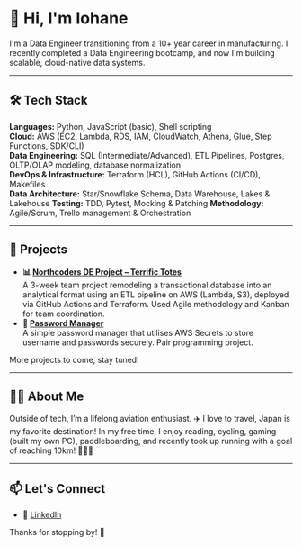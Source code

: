 # 👋 Hi, I'm Iohane

I'm a Data Engineer transitioning from a 10+ year career in manufacturing. I recently completed a Data Engineering bootcamp, and now I'm building scalable, cloud-native data systems.

---

## 🛠️ Tech Stack

**Languages:** Python, JavaScript (basic), Shell scripting  
**Cloud:** AWS (EC2, Lambda, RDS, IAM, CloudWatch, Athena, Glue, Step Functions, SDK/CLI)  
**Data Engineering:** SQL (Intermediate/Advanced), ETL Pipelines, Postgres, OLTP/OLAP modeling, database normalization  
**DevOps & Infrastructure:** Terraform (HCL), GitHub Actions (CI/CD), Makefiles  
**Data Architecture:** Star/Snowflake Schema, Data Warehouse, Lakes & Lakehouse 
**Testing:** TDD, Pytest, Mocking & Patching 
**Methodology:** Agile/Scrum, Trello management & Orchestration 

---

## 🚀 Projects


- **📊 [Northcoders DE Project – Terrific Totes](https://github.com/Yoyo-su/NC-DataEng-Project-Terrific-Totes)**   
  A 3-week team project remodeling a transactional database into an analytical format using an ETL pipeline on AWS (Lambda, S3), deployed via GitHub Actions and Terraform. Used Agile methodology and Kanban for team coordination.
- **🔐 [Password Manager](https://github.com/Yoyo-su/NC-Password-Manager)**   
  A simple password manager that utilises AWS Secrets to store username and passwords securely. Pair programming project. 

More projects to come, stay tuned!

---

## 🙋‍♂️ About Me

Outside of tech, I’m a lifelong aviation enthusiast. ✈️ I love to travel, Japan is my favorite destination! In my free time, I enjoy reading, cycling, gaming (built my own PC), paddleboarding, and recently took up running with a goal of reaching 10km! 🏃‍♂️🎯

---

## 📫 Let's Connect

- 💼 [LinkedIn](https://www.linkedin.com/in/iohane-annan-07b722a0/)

Thanks for stopping by! 🙌
